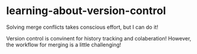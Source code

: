 # learning-about-version-control

Solving merge conflicts takes conscious effort, but I can do it!

Version control is convinent for history tracking and colaberation!
However, the workflow for merging is a little challenging!